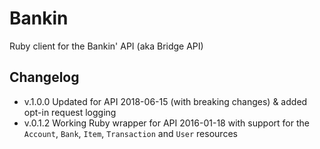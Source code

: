 # Bankin

Ruby client for the Bankin' API (aka Bridge API)

Changelog
---------

* v.1.0.0 Updated for API 2018-06-15 (with breaking changes) & added opt-in request logging
* v.0.1.2 Working Ruby wrapper for API 2016-01-18 with support for the `Account`, `Bank`, `Item`, `Transaction` and `User` resources
